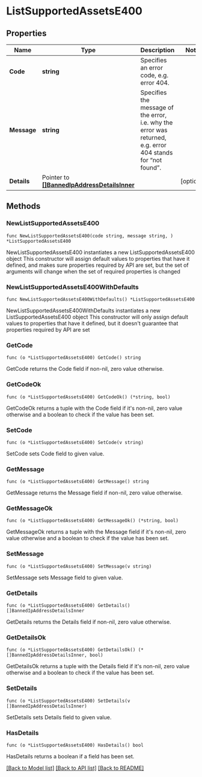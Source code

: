 # ListSupportedAssetsE400

## Properties

Name | Type | Description | Notes
------------ | ------------- | ------------- | -------------
**Code** | **string** | Specifies an error code, e.g. error 404. | 
**Message** | **string** | Specifies the message of the error, i.e. why the error was returned, e.g. error 404 stands for “not found”. | 
**Details** | Pointer to [**[]BannedIpAddressDetailsInner**](BannedIpAddressDetailsInner.md) |  | [optional] 

## Methods

### NewListSupportedAssetsE400

`func NewListSupportedAssetsE400(code string, message string, ) *ListSupportedAssetsE400`

NewListSupportedAssetsE400 instantiates a new ListSupportedAssetsE400 object
This constructor will assign default values to properties that have it defined,
and makes sure properties required by API are set, but the set of arguments
will change when the set of required properties is changed

### NewListSupportedAssetsE400WithDefaults

`func NewListSupportedAssetsE400WithDefaults() *ListSupportedAssetsE400`

NewListSupportedAssetsE400WithDefaults instantiates a new ListSupportedAssetsE400 object
This constructor will only assign default values to properties that have it defined,
but it doesn't guarantee that properties required by API are set

### GetCode

`func (o *ListSupportedAssetsE400) GetCode() string`

GetCode returns the Code field if non-nil, zero value otherwise.

### GetCodeOk

`func (o *ListSupportedAssetsE400) GetCodeOk() (*string, bool)`

GetCodeOk returns a tuple with the Code field if it's non-nil, zero value otherwise
and a boolean to check if the value has been set.

### SetCode

`func (o *ListSupportedAssetsE400) SetCode(v string)`

SetCode sets Code field to given value.


### GetMessage

`func (o *ListSupportedAssetsE400) GetMessage() string`

GetMessage returns the Message field if non-nil, zero value otherwise.

### GetMessageOk

`func (o *ListSupportedAssetsE400) GetMessageOk() (*string, bool)`

GetMessageOk returns a tuple with the Message field if it's non-nil, zero value otherwise
and a boolean to check if the value has been set.

### SetMessage

`func (o *ListSupportedAssetsE400) SetMessage(v string)`

SetMessage sets Message field to given value.


### GetDetails

`func (o *ListSupportedAssetsE400) GetDetails() []BannedIpAddressDetailsInner`

GetDetails returns the Details field if non-nil, zero value otherwise.

### GetDetailsOk

`func (o *ListSupportedAssetsE400) GetDetailsOk() (*[]BannedIpAddressDetailsInner, bool)`

GetDetailsOk returns a tuple with the Details field if it's non-nil, zero value otherwise
and a boolean to check if the value has been set.

### SetDetails

`func (o *ListSupportedAssetsE400) SetDetails(v []BannedIpAddressDetailsInner)`

SetDetails sets Details field to given value.

### HasDetails

`func (o *ListSupportedAssetsE400) HasDetails() bool`

HasDetails returns a boolean if a field has been set.


[[Back to Model list]](../README.md#documentation-for-models) [[Back to API list]](../README.md#documentation-for-api-endpoints) [[Back to README]](../README.md)


